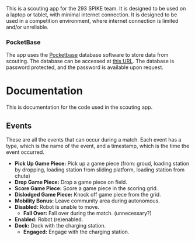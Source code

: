 This is a scouting app for the 293 SPIKE team. It is designed to be used on a laptop or tablet, with minimal internet connection. It is designed to be used in a competition environment, where internet connection is limited and/or unreliable.

### PocketBase

The app uses the [Pocketbase](https://pocketbase.io/) database software to store data from scouting. The database can be accessed at [this URL](https://immense-scooter.pockethost.io/_). The database is password protected, and the password is available upon request.

# Documentation

This is documentation for the code used in the scouting app.

## Events

These are all the events that can occur during a match. Each event has a type, which is the name of the event, and a timestamp, which is the time the event occurred.

-   **Pick Up Game Piece:** Pick up a game piece (from: groud, loading station by dropping, loading station from sliding platform, loading station from chute)
-   **Drop Game Piece:** Drop a game piece on field.
-   **Score Game Piece:** Score a game piece in the scoring grid.
-   **Dislodged Game Piece:** Knock off game piece from the grid.
-   **Mobility Bonus:** Leave community area during autonomous.
-   **Disabled:** Robot is unable to move.
    -   **Fall Over:** Fall over during the match. (unnecessary?)
-   **Enabled:** Robot (re)enabled.
-   **Dock:** Dock with the charging station.
    -   **Engaged:** Engage with the charging station.

